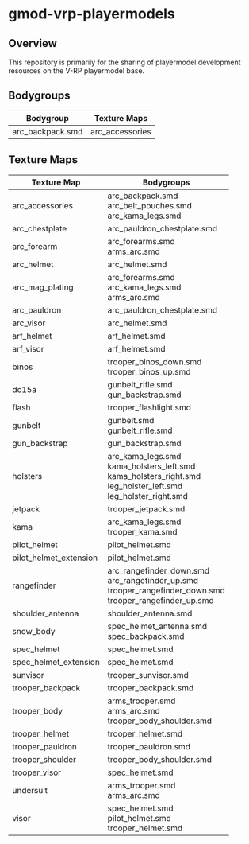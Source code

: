 # gmod-vrp-playermodels
## Overview
This repository is primarily for the sharing of playermodel development resources on the V-RP playermodel base.

## Bodygroups
|   Bodygroup           |   Texture Maps                                                            |
|-----------------------|---------------------------------------------------------------------------|
|   arc_backpack.smd    |   arc_accessories

## Texture Maps
|   Texture Map         |   Bodygroups                                                              |
|-----------------------|---------------------------------------------------------------------------|
|   arc_accessories         |   arc_backpack.smd<br>arc_belt_pouches.smd<br>arc_kama_legs.smd
|   arc_chestplate          |   arc_pauldron_chestplate.smd
|   arc_forearm             |   arc_forearms.smd<br>arms_arc.smd
|   arc_helmet              |   arc_helmet.smd
|   arc_mag_plating         |   arc_forearms.smd<br>arc_kama_legs.smd<br>arms_arc.smd
|   arc_pauldron            |   arc_pauldron_chestplate.smd
|   arc_visor               |   arc_helmet.smd
|   arf_helmet              |   arf_helmet.smd
|   arf_visor               |   arf_helmet.smd
|   binos                   |   trooper_binos_down.smd<br>trooper_binos_up.smd
|   dc15a                   |   gunbelt_rifle.smd<br>gun_backstrap.smd
|   flash                   |   trooper_flashlight.smd
|   gunbelt                 |   gunbelt.smd<br>gunbelt_rifle.smd
|   gun_backstrap           |   gun_backstrap.smd
|   holsters                |   arc_kama_legs.smd<br>kama_holsters_left.smd<br>kama_holsters_right.smd<br>leg_holster_left.smd<br>leg_holster_right.smd
|   jetpack                 |   trooper_jetpack.smd
|   kama                    |   arc_kama_legs.smd<br>trooper_kama.smd
|   pilot_helmet            |   pilot_helmet.smd
|   pilot_helmet_extension  |   pilot_helmet.smd
|   rangefinder             |   arc_rangefinder_down.smd<br>arc_rangefinder_up.smd<br>trooper_rangefinder_down.smd<br>trooper_rangefinder_up.smd
|   shoulder_antenna        |   shoulder_antenna.smd
|   snow_body               |   spec_helmet_antenna.smd<br>spec_backpack.smd
|   spec_helmet             |   spec_helmet.smd
|   spec_helmet_extension        |   spec_helmet.smd
|   sunvisor                |   trooper_sunvisor.smd
|   trooper_backpack        |   trooper_backpack.smd
|   trooper_body            |   arms_trooper.smd<br>arms_arc.smd<br>trooper_body_shoulder.smd
|   trooper_helmet          |   trooper_helmet.smd
|   trooper_pauldron        |   trooper_pauldron.smd
|   trooper_shoulder        |   trooper_body_shoulder.smd
|   trooper_visor           |   spec_helmet.smd
|   undersuit               |   arms_trooper.smd<br>arms_arc.smd
|   visor                   |   spec_helmet.smd<br>pilot_helmet.smd<br>trooper_helmet.smd